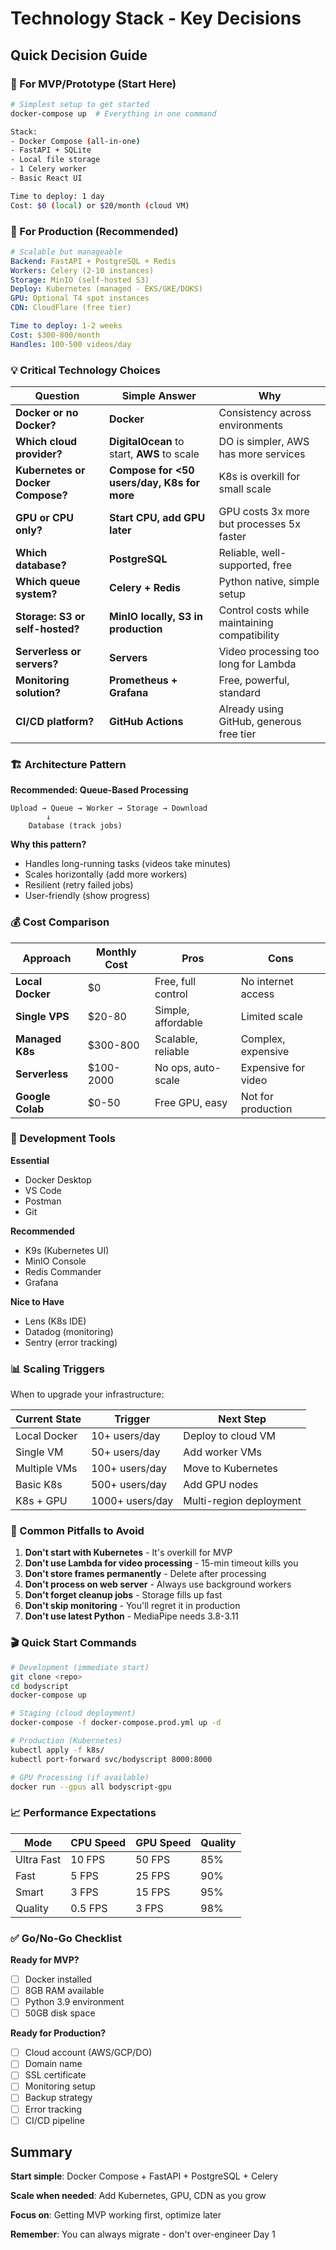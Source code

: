 # Technology Stack - Key Decisions

## Quick Decision Guide

### 🎯 For MVP/Prototype (Start Here)
```bash
# Simplest setup to get started
docker-compose up  # Everything in one command

Stack:
- Docker Compose (all-in-one)
- FastAPI + SQLite
- Local file storage
- 1 Celery worker
- Basic React UI

Time to deploy: 1 day
Cost: $0 (local) or $20/month (cloud VM)
```

### 🚀 For Production (Recommended)
```yaml
# Scalable but manageable
Backend: FastAPI + PostgreSQL + Redis
Workers: Celery (2-10 instances)
Storage: MinIO (self-hosted S3)
Deploy: Kubernetes (managed - EKS/GKE/DOKS)
GPU: Optional T4 spot instances
CDN: CloudFlare (free tier)

Time to deploy: 1-2 weeks
Cost: $300-800/month
Handles: 100-500 videos/day
```

### 💡 Critical Technology Choices

| Question | Simple Answer | Why |
|----------|--------------|-----|
| **Docker or no Docker?** | **Docker** | Consistency across environments |
| **Which cloud provider?** | **DigitalOcean** to start, **AWS** to scale | DO is simpler, AWS has more services |
| **Kubernetes or Docker Compose?** | **Compose for <50 users/day, K8s for more** | K8s is overkill for small scale |
| **GPU or CPU only?** | **Start CPU, add GPU later** | GPU costs 3x more but processes 5x faster |
| **Which database?** | **PostgreSQL** | Reliable, well-supported, free |
| **Which queue system?** | **Celery + Redis** | Python native, simple setup |
| **Storage: S3 or self-hosted?** | **MinIO locally, S3 in production** | Control costs while maintaining compatibility |
| **Serverless or servers?** | **Servers** | Video processing too long for Lambda |
| **Monitoring solution?** | **Prometheus + Grafana** | Free, powerful, standard |
| **CI/CD platform?** | **GitHub Actions** | Already using GitHub, generous free tier |

### 🏗️ Architecture Pattern

**Recommended: Queue-Based Processing**
```
Upload → Queue → Worker → Storage → Download
        ↓
    Database (track jobs)
```

**Why this pattern?**
- Handles long-running tasks (videos take minutes)
- Scales horizontally (add more workers)
- Resilient (retry failed jobs)
- User-friendly (show progress)

### 💰 Cost Comparison

| Approach | Monthly Cost | Pros | Cons |
|----------|-------------|------|------|
| **Local Docker** | $0 | Free, full control | No internet access |
| **Single VPS** | $20-80 | Simple, affordable | Limited scale |
| **Managed K8s** | $300-800 | Scalable, reliable | Complex, expensive |
| **Serverless** | $100-2000 | No ops, auto-scale | Expensive for video |
| **Google Colab** | $0-50 | Free GPU, easy | Not for production |

### 🔧 Development Tools

**Essential**
- Docker Desktop
- VS Code
- Postman
- Git

**Recommended**
- K9s (Kubernetes UI)
- MinIO Console
- Redis Commander
- Grafana

**Nice to Have**
- Lens (K8s IDE)
- Datadog (monitoring)
- Sentry (error tracking)

### 📊 Scaling Triggers

When to upgrade your infrastructure:

| Current State | Trigger | Next Step |
|--------------|---------|-----------|
| Local Docker | 10+ users/day | Deploy to cloud VM |
| Single VM | 50+ users/day | Add worker VMs |
| Multiple VMs | 100+ users/day | Move to Kubernetes |
| Basic K8s | 500+ users/day | Add GPU nodes |
| K8s + GPU | 1000+ users/day | Multi-region deployment |

### 🚨 Common Pitfalls to Avoid

1. **Don't start with Kubernetes** - It's overkill for MVP
2. **Don't use Lambda for video processing** - 15-min timeout kills you
3. **Don't store frames permanently** - Delete after processing
4. **Don't process on web server** - Always use background workers
5. **Don't forget cleanup jobs** - Storage fills up fast
6. **Don't skip monitoring** - You'll regret it in production
7. **Don't use latest Python** - MediaPipe needs 3.8-3.11

### 🎬 Quick Start Commands

```bash
# Development (immediate start)
git clone <repo>
cd bodyscript
docker-compose up

# Staging (cloud deployment)
docker-compose -f docker-compose.prod.yml up -d

# Production (Kubernetes)
kubectl apply -f k8s/
kubectl port-forward svc/bodyscript 8000:8000

# GPU Processing (if available)
docker run --gpus all bodyscript-gpu
```

### 📈 Performance Expectations

| Mode | CPU Speed | GPU Speed | Quality |
|------|-----------|-----------|---------|
| Ultra Fast | 10 FPS | 50 FPS | 85% |
| Fast | 5 FPS | 25 FPS | 90% |
| Smart | 3 FPS | 15 FPS | 95% |
| Quality | 0.5 FPS | 3 FPS | 98% |

### ✅ Go/No-Go Checklist

**Ready for MVP?**
- [ ] Docker installed
- [ ] 8GB RAM available
- [ ] Python 3.9 environment
- [ ] 50GB disk space

**Ready for Production?**
- [ ] Cloud account (AWS/GCP/DO)
- [ ] Domain name
- [ ] SSL certificate
- [ ] Monitoring setup
- [ ] Backup strategy
- [ ] Error tracking
- [ ] CI/CD pipeline

## Summary

**Start simple**: Docker Compose + FastAPI + PostgreSQL + Celery

**Scale when needed**: Add Kubernetes, GPU, CDN as you grow

**Focus on**: Getting MVP working first, optimize later

**Remember**: You can always migrate - don't over-engineer Day 1